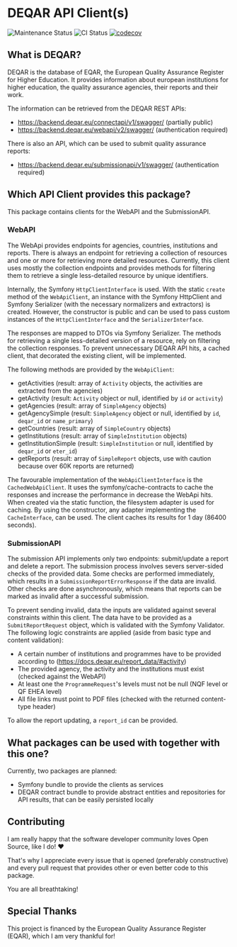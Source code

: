 # DEQAR API Client(s)

![Maintenance Status](https://img.shields.io/badge/Maintained%3F-yes-green.svg)
![CI Status](https://github.com/it-bens/deqar-api-client/actions/workflows/ci.yaml/badge.svg?branch=master)
[![codecov](https://codecov.io/gh/it-bens/deqar-api-client/branch/master/graph/badge.svg?token=B39XLZT3DL)](https://codecov.io/gh/it-bens/deqar-api-client)

## What is DEQAR?
DEQAR is the database of EQAR, the European Quality Assurance Register for Higher Education.
It provides information about european institutions for higher education, the quality assurance agencies,
their reports and their work.

The information can be retrieved from the DEQAR REST APIs:
* https://backend.deqar.eu/connectapi/v1/swagger/ (partially public)
* https://backend.deqar.eu/webapi/v2/swagger/ (authentication required)

There is also an API, which can be used to submit quality assurance reports:
* https://backend.deqar.eu/submissionapi/v1/swagger/ (authentication required)

## Which API Client provides this package?
This package contains clients for the WebAPI and the SubmissionAPI.

### WebAPI
The WebApi provides endpoints for agencies, countries, institutions and reports.
There is always an endpoint for retrieving a collection of resources and one or more for retrieving more detailed resources.
Currently, this client uses mostly the collection endpoints and provides methods for filtering them 
to retrieve a single less-detailed resource by unique identifiers.

Internally, the Symfony `HttpClientInterface` is used. With the static `create` method of the `WebApiClient`, 
an instance with the Symfony HttpClient and Symfony Serializer (with the necessary normalizers and extractors) is created.
However, the constructor is public and can be used to pass custom instances of the `HttpClientInterface` and the `SerializerInterface`.

The responses are mapped to DTOs via Symfony Serializer. The methods for retrieving a single less-detailed version of a resource,
rely on filtering the collection responses. To prevent unnecessary DEQAR API hits, a cached client, 
that decorated the existing client, will be implemented.

The following methods are provided by the `WebApiClient`:
* getActivities (result: array of `Activity` objects, the activities are extracted from the agencies)
* getActivity (result: `Activity` object or null, identified by `id` or `activity`)
* getAgencies (result: array of `SimpleAgency` objects)
* getAgencySimple (result: `SimpleAgency` object or null, identified by `id`, `deqar_id` or `name_primary`)
* getCountries (result: array of `SimpleCountry` objects)
* getInstitutions (result: array of `SimpleInstitution` objects)
* getInstitutionSimple (result: `SimpleInstitution` or null, identified by `deqar_id` or `eter_id`)
* getReports (result: array of `SimpleReport` objects, use with caution because over 60K reports are returned)

The favourable implementation of the `WebApiClientInterface` is the `CachedWebApiClient`. 
It uses the symfony/cache-contracts to cache the responses and increase the performance in decrease the WebApi hits.
When created via the static function, the filesystem adapter is used for caching. By using the constructor,
any adapter implementing the `CacheInterface`, can be used. The client caches its results for 1 day (86400 seconds).

### SubmissionAPI
The submission API implements only two endpoints: submit/update a report and delete a report.
The submission process involves severs server-sided checks of the provided data. 
Some checks are performed immediately, which results in a `SubmissionReportErrorResponse` if the data are invalid.
Other checks are done asynchronously, which means that reports can be marked as invalid after a successful submission.

To prevent sending invalid, data the inputs are validated against several constraints within this client.
The data have to be provided as a `SubmitReportRequest` object, which is validated with the Symfony Validator.
The following logic constraints are applied (aside from basic type and content validation):
* A certain number of institutions and programmes have to be provided according to (https://docs.deqar.eu/report_data/#activity)
* The provided agency, the activity and the institutions must exist (checked against the WebAPI)
* At least one the `ProgrammeRequest`'s levels must not be null (NQF level or QF EHEA level)
* All file links must point to PDF files (checked with the returned content-type header)

To allow the report updating, a `report_id` can be provided.

## What packages can be used with together with this one?
Currently, two packages are planned:
* Symfony bundle to provide the clients as services
* DEQAR contract bundle to provide abstract entities and repositories for API results, that can be easily persisted locally

## Contributing
I am really happy that the software developer community loves Open Source, like I do! ♥

That's why I appreciate every issue that is opened (preferably constructive)
and every pull request that provides other or even better code to this package.

You are all breathtaking!

## Special Thanks
This project is financed by the European Quality Assurance Register (EQAR), which I am very thankful for!